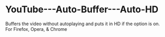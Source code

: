 YouTube---Auto-Buffer---Auto-HD
===============================

Buffers the video without autoplaying and puts it in HD if the option is on. For Firefox, Opera, &amp; Chrome
